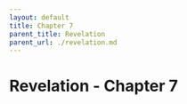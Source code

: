 ```yaml
---
layout: default
title: Chapter 7
parent_title: Revelation
parent_url: ./revelation.md
---
```


# Revelation - Chapter 7
